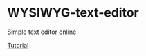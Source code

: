 # WYSIWYG-text-editor
Simple text editor online

[Tutorial](https://code.tutsplus.com/tutorials/create-a-wysiwyg-editor-with-the-contenteditable-attribute--cms-25657)
